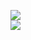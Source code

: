 [![](https://img.shields.io/badge/Made%20With-Github%20Spray-lightgrey.svg?style=for-the-badge&logo=github)](https://github.com/Annihil/github-spray#25480)  
[![](https://i.imgur.com/2DrTn0Z.gif)](https://github.com/Annihil/github-spray)